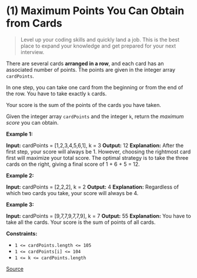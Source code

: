 # (1) Maximum Points You Can Obtain from Cards

> Level up your coding skills and quickly land a job. This is the best place to expand your knowledge and get prepared for your next interview.

There are several cards **arranged in a row**, and each card has an associated number of points. The points are given in the integer array `cardPoints`.

In one step, you can take one card from the beginning or from the end of the row. You have to take exactly `k` cards.

Your score is the sum of the points of the cards you have taken.

Given the integer array `cardPoints` and the integer `k`, return the _maximum score_ you can obtain.

**Example 1:**

**Input:** cardPoints = \[1,2,3,4,5,6,1\], k = 3
**Output:** 12
**Explanation:** After the first step, your score will always be 1. However, choosing the rightmost card first will maximize your total score. The optimal strategy is to take the three cards on the right, giving a final score of 1 + 6 + 5 = 12.

**Example 2:**

**Input:** cardPoints = \[2,2,2\], k = 2
**Output:** 4
**Explanation:** Regardless of which two cards you take, your score will always be 4.

**Example 3:**

**Input:** cardPoints = \[9,7,7,9,7,7,9\], k = 7
**Output:** 55
**Explanation:** You have to take all the cards. Your score is the sum of points of all cards.

**Constraints:**

*   `1 <= cardPoints.length <= 105`
*   `1 <= cardPoints[i] <= 104`
*   `1 <= k <= cardPoints.length`


[Source](https://leetcode.com/problems/maximum-points-you-can-obtain-from-cards/)